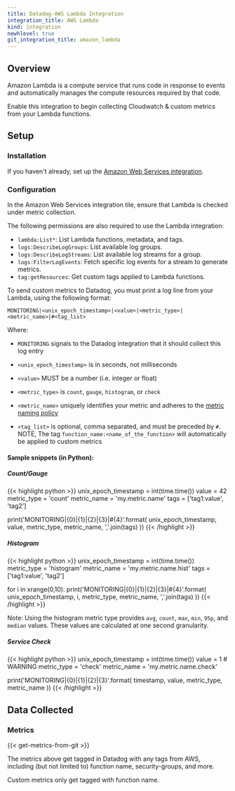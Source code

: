 ```yaml
---
title: Datadog-AWS Lambda Integration
integration_title: AWS Lambda
kind: integration
newhlevel: true
git_integration_title: amazon_lambda
---
```


## Overview

Amazon Lambda is a compute service that runs code in response to events and automatically manages the compute resources required by that code.

Enable this integration to begin collecting Cloudwatch & custom metrics from your Lambda functions.

## Setup
### Installation

If you haven't already, set up the <a href="/integrations/aws" target="_blank">Amazon Web Services integration</a>.

### Configuration

In the Amazon Web Services integration tile, ensure that Lambda is checked under metric collection.

The following permissions are also required to use the Lambda integration:

* `lambda:List*`:  List Lambda functions, metadata, and tags.
* `logs:DescribeLogGroups`:  List available log groups.
* `logs:DescribeLogStreams`: List available log streams for a group.
* `logs:FilterLogEvents`:  Fetch specific log events for a stream to generate metrics.
* `tag:getResources`: Get custom tags applied to Lambda functions.

To send custom metrics to Datadog, you must print a log line from your Lambda, using the following format:

~~~
MONITORING|<unix_epoch_timestamp>|<value>|<metric_type>|<metric_name>|#<tag_list>
~~~

Where:

* `MONITORING` signals to the Datadog integration that it should collect this log entry

* `<unix_epoch_timestamp>` is in seconds, not milliseconds


* `<value>` MUST be a number (i.e. integer or float)

* `<metric_type>` is `count`, `gauge`, `histogram`, or `check`

* `<metric_name>` uniquely identifies your metric and adheres to the [metric naming policy](http://docs.datadoghq.com/faq/#api)

* `<tag_list>` is optional, comma separated, and must be preceded by `#`. NOTE, The tag `function_name:<name_of_the_function>` will automatically be applied to custom metrics

#### Sample snippets (in Python):

##### Count/Gauge

{{< highlight python >}}
unix_epoch_timestamp = int(time.time())
value = 42
metric_type = 'count'
metric_name = 'my.metric.name'
tags = ['tag1:value', 'tag2']

print('MONITORING|{0}|{1}|{2}|{3}|#{4}'.format(
    unix_epoch_timestamp, value, metric_type, metric_name, ','.join(tags)
))
{{< /highlight >}}

##### Histogram

{{< highlight python >}}
unix_epoch_timestamp = int(time.time())
metric_type = 'histogram'
metric_name = 'my.metric.name.hist'
tags = ['tag1:value', 'tag2']

for i in xrange(0,10):
	print('MONITORING|{0}|{1}|{2}|{3}|#{4}'.format(
    	unix_epoch_timestamp, i, metric_type, metric_name, ','.join(tags)
))
{{< /highlight >}}

Note: Using the histogram metric type provides `avg`, `count`, `max`, `min`, `95p`, and `median` values. These values are calculated at one second granularity.

##### Service Check

{{< highlight python >}}
unix_epoch_timestamp = int(time.time())
value = 1 # WARNING
metric_type = 'check'
metric_name = 'my.metric.name.check'

print('MONITORING|{0}|{1}|{2}|{3}'.format(
	timestamp, value, metric_type, metric_name
))
{{< /highlight >}}

## Data Collected
### Metrics

{{< get-metrics-from-git >}}

The metrics above get tagged in Datadog with any tags from AWS, including (but not limited to) function name, security-groups, and more.

Custom metrics only get tagged with function name.

